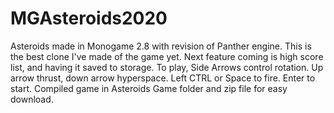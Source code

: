 # MGAsteroids2020
Asteroids made in Monogame 2.8 with revision of Panther engine.
This is the best clone I've made of the game yet.
Next feature coming is high score list, and having it saved to storage.
To play, Side Arrows control rotation. Up arrow thrust, down arrow hyperspace. Left CTRL or Space to fire. Enter to start.
Compiled game in Asteroids Game folder and zip file for easy download.
